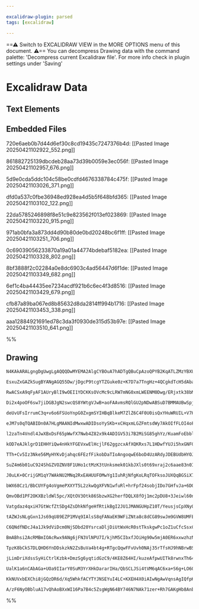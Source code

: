 ```yaml
---

excalidraw-plugin: parsed
tags: [excalidraw]

---
```

==⚠  Switch to EXCALIDRAW VIEW in the MORE OPTIONS menu of this document. ⚠== You can decompress Drawing data with the command palette: 'Decompress current Excalidraw file'. For more info check in plugin settings under 'Saving'


# Excalidraw Data

## Text Elements
## Embedded Files
720e6aeb0b7d44d6ef30c8cd19435c7247376b4d: [[Pasted Image 20250421102922_552.png]]

861882725139dbcdeb28aa73d39b0059e3ec056f: [[Pasted Image 20250421102957_676.png]]

5d9e0cda5ddc104c58be0cdfd4676338784c475f: [[Pasted Image 20250421103026_371.png]]

dfd0a537c0fbe36948ed928ea4d5b5f648bfd365: [[Pasted Image 20250421103102_122.png]]

22da5785246898f8e51c9e823562f013ef023869: [[Pasted Image 20250421103220_915.png]]

971ab0bfa3a873dd4d90b80de0bd20248bc6f1ff: [[Pasted Image 20250421103251_706.png]]

0c69039056233870a19a01a44774bdebaf5182ea: [[Pasted Image 20250421103328_802.png]]

8bf3888f2c02284a0e8dc6903c4ad56447d6f1de: [[Pasted Image 20250421103349_682.png]]

6ef1c4ba44435ee7234acdf921b6c6ec4f3d8516: [[Pasted Image 20250421103429_679.png]]

cfb87a89ba067ed8b85632d8da2814ff994b1716: [[Pasted Image 20250421103453_338.png]]

aaa12884921691ed78c3da3f0930de315d53b97e: [[Pasted Image 20250421103510_641.png]]

%%
## Drawing
```compressed-json
N4KAkARALgngDgUwgLgAQQQDwMYEMA2AlgCYBOuA7hADTgQBuCpAzoQPYB2KqATLZMzYBXUtiRoIACyhQ4zZAHoFAc0JRJQgEYA6bGwC2CgF7N6hbEcK4OCtptbErHALRY8RMpWdx8Q1TdIEfARcZgRmBShcZQUebQBObR4aOiCEfQQOKGZuAG1wMFAwYogSbggAFQARZwBhGABFAC0AZQAlAH0ARiFmAFUADgrlAFYAdQBNYhTiyFhEcsJ9aKR+

EsxuZxGAZkSugBYANgAGQ55Dw/jDgcP9tcgYTZGuke0z+K7D7a7TngHz+4QCgkdTcH5dAbaf4jHZdD77AbxbaHQGSBCEZTSbgjADsKIKkGsymC3GOgOYUFIbAA1ghamx8GxSOVKdZmHBcIEsjMSppcNhqcoqUIOMR6YzmRJWRx2ZzMlAeZAAGaEfD4FqwEkSQQeRUQClU2ljEGSbh8An6yk0hAamBa9A6sqA4WYjjhHJoLqAtgc7BqR6e45ki1C4

RwACSxA9qFyAF1AUryBlI9wOEI1YDCKKsOVcMc9cLRW7mNG0xmLWEENM0Dwg/ERjxtk38bMGExWJxsV6LYwWOwOAA5ThiMFBnFdJunO4WwjMKppKBV7hKghhQGaYSigCiwQyWVL6fwgKEcGIuEX1dQXRx+2e8URJ32u0BRA41NTh5fbAFS7QK/wa4VlEUC9OUiCilmyh6iqwQphIOK1gghy4AgmjHJoOLEPs+zEIcCBKtsxzYAM2DEHCT4jNgCH7

Di2x4poOF6sw7jiDGBJgN2swcQS8YWtgVJwB+aoFAAvmsRQlGU2pNDwABSuD7BMMAUBwSpjM8tRGMoABixwAELJIC8ysaUyzKKsFobGgWz7F0ULxA5Xx0YivyAgGqCXAkt67AMXQQnixz3oCwLEKCgaNlCQbHAi/y+TwIyouimIKmgIwOZFQYxX8XTxYCRL2sGrYGta4pMiy5AyhyXIKuu/KCoWYoMmVUoVbK1XQaq6qaiZjrTOSVpGiaZr9YaNr

deUvUFsIrrumC3q+v6o6FSUoYnpG0ZxgmSYIHBqBlkeM7ZlZ6C4F0U0isQxYHuWRUIL+V7HAMpyHAhCGAr2HZcJ6tHve2/ZDhwI6ek9+yPS9eKZnOC73f+gGthuF07uk8rXQdrYnmeF5gjed5Il8hy4i+Wbvmg+1fj+l6wwg/XnqBEjgY4HBQQmqo7ZeEA3BC/wIc8uzEJopGoX8uC4LRxC7GhxxpQg2wINgUuHEqTEsXk7GcbMXQ8YC/E+kJ+Ci

eJM7s0qTQABIDn0A7HLgMAANIdMwxwADIDsoYySKb+xCHqxmLGZFmtsdWy7AkOIfFLOI4oFE4JRa7nXHZ3zbAMuxwgMtn7PEwVDeFxzaBRL1pTwUfJ9siUYliqVRwkAzjgMtcJ8XeVMwVI0lU1kroNKbXynqfICqtoqlZ30CtVVvcs2qtr2vqDJOkBo3GqFpo1m3tLTz1c99RaLqSFdc0Wj6/KLYGy2QKtEZRnkvGtomuDJpeZOHcQOYSLghk75u

l2zaTn4Vndl4JwXBxDsF65pWwfX7Nwb4Z82x9k4ADIGV53i7B2MiSG85ghYz/KuamFoEbbl3CjPWx5TznnuteW8cIkQfGeOrSAr4SZ7T/q2RkFNly4JpiBaMEAGaQQ6rBdmIxiDxAQERM8wjiDYB+PsbAIwBiaDEaRJUWEXpOVrunbANERhK3JCrNA+QuL0O4rMG+JQdaCV/sJYoYkCgSUgFJdAhxnAcAABoTCdiMfQUAOBNCIkYAACkYWohw2BK

kOD7eAJklgrD1EHHYiQw4nHkYFGEVxwElHcjlF62ggzcxAfXQKRxs7L1HDwfYUJi5hxGNFG4IDpytjRBXFKqBcR53vHXBucUcTN2JKxWBxVaTD3Kmyce3JaoDwasMlqoy5TjItDBLqdpN66jXggJeYVeBrI3hNLe50ZolgPq2I+fpYBLUBBfda18tr3zZiQ5+r8TrbHOkWH+zCbolErIAm4PB4jxThBkyAkDOw1jej2P6CDhysRorWIMtwBgYOhp

TTh+Cv5Iz3Nke56MyHYKvDjahqc6FEzfFikobDaTIoAngoqwE6boD4UzARdyJDEBUdbHYOJ5ZKkUcieICIqx/IGCEHCIxNA6PhZoFRyIRjKwIKxQxGt7gmOKGYyAFi9YGzsUbcoOE9KYCEEqJ24YOCyX2AANSgJgMYAS+ikGUF0AA4pEhYEgYnmTiU8EOAwYTHHOH8v5Jws5xzBOnRIgVI4Ez8i8INrYQqbJ+BFbYaURgnGTg2XyCKLRNOStiauH

SuZ4m6b01uC924ShGZVOZNV8F1UHo1ctMzK3tUnksmek01kbJXls0t69xraj2c6aae83n0IgCck+D1YGXKvgY1VEA74P1JQ4o6uZ9gvO/ocqxaNPkAO4EcW4hEriZogRCr6qBCKArgZ9RBrEIRPhyrZaKiKsEwxRfDNFRD9xLogBjchgD8UOUJX5YlTCn6sO/BSjhVKuF0t4ZkRmzMFms12hAHgPAJE4m9eU6494lRCueNgUR/wk1nCVMcCc+FfX

J0uLK+0CrijGM1qY7WAkNU2MNq2RxEAHUUFOMwYg1IuhRjNfgKoLRqTOFksoJUXQqBGSiX7WJgJ4l0XziAj4VwkQ5WeG5M0FFtAvHOCnI4EJ6wlPjVR7QSb6ypqwxm8uOaq7tNrgWxuPSLT5X6Ws6ZXcx5Vr7rWqZHcK093mbfTqOz+2rJ7esnO3aaWjUiw6Adn8/DDs3Veeax8zmnwucKS+G050LuZe87dy6X7HQgLgGVg6Lr7y3eSXdaAjgpsD

bWX68Cz1/BbCUYFg4oVgmePXXYT5L2zkwQgXFVN1wfuRl+hrFpf24sobjIDo7GHfvJa+6DQFaY8IZYh8LgjyjxHHLgNCkrcDbFwLXbYxAsIiPQk9F+6FiC1nKQo7AisuhKl0RWfRbEjFKqYyqljust2auKPY0o7MADyAArAAjgAWSdluEJ+gcQwA4BQOAFQnZNG2BwAAgoJeTLr0BuoDusT1rw0OBR4C8GpXwDi6bQIRCEuSk2Zw+BcC4ZmLRxq7

QmvOBd1PF2OKXBzldWl5pc/XQtOV3Otk86SbzwXG2herfDQLX8fOj1mc2pDU8+3Jeiwl60nbhoxaS7Pc3JRd71cy4fBaOXJ15bDFc2dNzF0Lc4yut+ETauvIy2Bnd90amYdrKAjrn1oGS9j/9AbNYcoucPT1hxUMX2UrhryWbGLUakMxhQgDNCXjAYtBtv3ZKIPbdzwIWl+34P8MniViARFLiS/iArRsyco6nXiHmLoCkaI3k0C/PkSohs8BCLR+

Vatgdaz4qxiH7GtWcfZtSDg4ZsDhkNfgeHfRtikBgI2JU1JMANGUHpZ10T/YeusjsCpXNyO84RHCMuwb2eBreLZUBtxzhrgM8gQ4sE1DgrMgwPtI5xwkRY5GkkoZc2ka5OlFcm4PMW4vMYt9du4xltdeRdcLpsC/MjcjtW0Vl54LdBpSlV4bdTc7cKCHch0ndR1x03cfgp18svcYwittpdow9ytHkqscR10nd+D9QmtUAYoU1Hp65E8QVeArg5D+

tAZWJsNLgGxn1Js69qU89EZP1MVq9IAlsS8qFANaEK9WFiZNta8c8dCG89swJm9GVW8UMFECJ64BglQeB5Y0N048wEABgpFO9tgtFcBiAU1sJMJvsX459VYgc1Yl9Wx1VV8wBbEodtUJAhBnA+hXEhAGh4cAkJhwwcRRBSA4BahZJ4dTZZIuByc78lNLJPU4halMMbhYQJwGlMk91axtg3g/VQE0NxxR0hcylRcSNxcS4U5pcWkkD80Fc3Ni1MDK

C6QNdfNDcJ4a1Jk9dViDcm0NjSDbd20YsrcaDljDiUtWxHcR0stTkskgwPc1oZ1uCfcSsxCswKtcwBgRC3kxCvloERgnx7wj0lD49P8T1Osb0zRHoDg/JTtgDxskUoN68IACFiB0ViFDCf0cUTDVtzD1srDMSttbCYMm8IJnDjc288IZMtE+RsIKI7oEJth9h+RWU/kuhNBDgvs5Z9gCJiBvVPhYiDEF8EjmNl9wdStIdCgMj0AOBSB4c9ItwWh9

BmABhsi2AcRMBmIOAcRwx9ANg6jFN3VlNPU7I/kjhM5CIbxfJOiHg90w5mjA0ER6xxwzhzNhdLNrNpC01spj0Shs1EC5cUCFj0C+k1csCdicD/MJl6ptiG01i9iwsShFlzj7cG9F44tL1BkxplldlUyIAriMsWDXc7iODPcnjNoFleDH4WFJIA8Tp4hvjQ8ayBAJCDgCYD1C0QT2dfUlDISaxfU8QA0npNCps31dDCE5sDDSsi8/1sZTCy8iVK8C

TpzK8bCkS7DLQHD6YnDDskzkN2ZsBuVa4bt4g+RTgcQqwFFvUvh0NAj35rTfsHJ9hNBrwBS9E5U4jFURTQcxTLEJS190iN9ygtw2BLUnY4A2Bjh9AqhicHZ6xmTDhTZMBnkDTXV79jTH9tg4hTt9h4oSMsLEQ4CujUpnIDMXg6lLSjhlcSgRjAxrxtB00qFI5u8gos0ECZjAzXMi0QyS1liiD1jEzIB+4YzCCIziD9i9yTccyosGC0zLcMztk6Cj

jLimDriXdssSyHiCtrlKzbk+DmzSg6yqtidGzC9/4KE8Z64HI/kuzeAfpwUITk8rwnxTh64gERztCZs9DJyzLsVi9/15y1sQNrD2EcEdsaUtz6UdymUUMRZTo/hQ1GdLgugqxMNsA7srsyMkRjgX5vhhEdhNBTtqcBAAd6MOJF9RSkiV9/zUjwAb4qs4A4ANRyFuAJJoA0QMhygiAc01gGBCAEAKA9ICCh4diABiX7Cav7cxEQaqcMRcfQDUUafX

UalK1a6nCAbAGa+UOa9IIarY0SuM3YrXHkDararIHa/QbSCLJSi4tVM6qAC6xa+S6g+LO60gWa+ap63taSs3Bg06967a+atoVSws3qzagG86+a2HYs85Aof6j69IbSTgKAbSe+VUdyIi+GwGxG5GloQgIwVQ5aLGyG9ICoLAKAYnbqs9CAYIJUPA4mh6z6qIUgCm96tgCgNEMI0lBmi6rcUUYnNmjmkIdmTkKkOTOG8GhG/QAWsWioBTCQBqE65i

KkNUVxbEXChi8jGQzDR6d/Xq5WhkfACYTYJNSEYuI4LC+KXEH4X0iAIwNgAwVqnsAgIQfpKESUnmoGr+J3fMr+E6oUEgPGgmqE3qgO4gDUBAP8zGsO5HNgF+Pm87YIYkuGsOnzaHPSBkdmO1PkAACkZx6V4GvGoELoLrzhGAAEo9Q2gEBlB0xORyhs7cA87CJi7GwyReAW7UAy7K6PbJb5QvqEBoaoB+xfLlRtpq7sxSB+E0BodMhE77pKRXbtYi

A/zF6NyOBbluA17vQhAoBXxWI16Pa7B4c5ZsgWgN64BY746N7NAk71zer+Rh7GAKgHb8AnbWxfZtQ0hsBh7OxtZegoADA5aKcxCiT77K9QgKaf7CBn7X62NarUj+B51WZoxgARIQARIgA===
```
%%